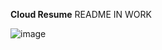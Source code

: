 **Cloud Resume**
README IN WORK

![image](https://github.com/vmedina1014/Cloud-Resume/assets/5751636/cacda51b-33c1-49ab-add8-00523d8eaf97)



